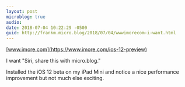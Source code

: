 ```yaml
---
layout: post
microblog: true
audio: 
date: 2018-07-04 10:22:29 -0500
guid: http://frankm.micro.blog/2018/07/04/wwwimorecom-i-want.html
---
```

 [www.imore.com](https://www.imore.com/ios-12-preview)

I want "Siri, share this with micro.blog."

Installed the iOS 12 beta on my iPad Mini and notice a nice performance improvement but not much else exciting. 
